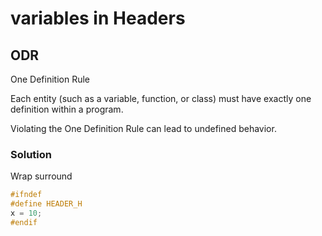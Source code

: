 # variables in Headers

## ODR

One Definition Rule

Each entity (such as a variable, function, or class) must have exactly one definition within a program.

Violating the One Definition Rule can lead to undefined behavior.

### Solution

Wrap surround

```c
#ifndef
#define HEADER_H
x = 10;
#endif
```
